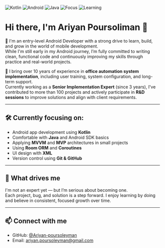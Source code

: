 ![Kotlin](https://img.shields.io/badge/Kotlin-0095D5?logo=kotlin&logoColor=white&style=flat)
![Android](https://img.shields.io/badge/Android-3DDC84?logo=android&logoColor=white&style=flat)
![Java](https://img.shields.io/badge/Java-007396?logo=java&logoColor=white&style=flat)
![Focus](https://img.shields.io/badge/Focus-Persistent-orange?style=flat)
![Learning](https://img.shields.io/badge/Learning-Never%20Stop-brightgreen)


# Hi there, I'm Ariyan Poursoliman 👋

🎯 I'm an entry-level Android Developer with a strong drive to learn, build, and grow in the world of mobile development.  
While I'm still early in my Android journey, I’m fully committed to writing clean, functional code and continuously improving my skills through practice and real-world projects.

💼 I bring over 10 years of experience in **office automation system implementation**, including user training, system configuration, and long-term support.  
Currently working as a **Senior Implementation Expert** (since 3 years), I've contributed to more than 100 projects and actively participate in **R&D sessions** to improve solutions and align with client requirements.

---

## 🛠 Currently focusing on:

- Android app development using **Kotlin**  
- Comfortable with **Java** and Android SDK basics  
- Applying **MVVM** and **MVP** architectures in small projects  
- Using **Room ORM** and **Coroutines**  
- UI design with **XML**  
- Version control using **Git & GitHub**

---

## 🌱 What drives me

I'm not an expert yet — but I’m serious about becoming one.  
Each project, bug, and solution is a step forward. I enjoy learning by doing and believe in consistent, focused growth over time.

---

## 📫 Connect with me

- GitHub: [@Ariyan-poursoleyman](https://github.com/Ariyan-poursoleyman)  
- Email: [ariyan.poursoleyman@gmail.com](mailto:ariyan.poursoleyman@gmail.com)
